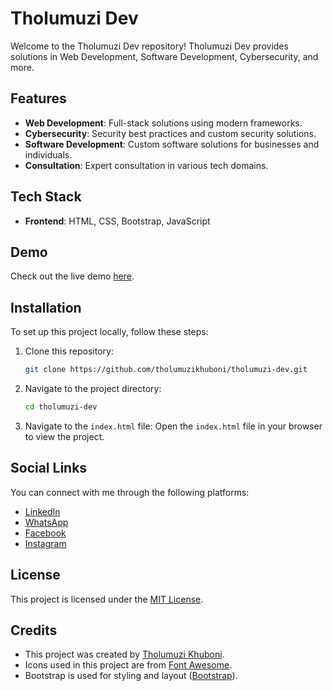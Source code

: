 # Tholumuzi Dev

Welcome to the Tholumuzi Dev repository! Tholumuzi Dev provides solutions in Web Development, Software Development, Cybersecurity, and more.

## Features

- **Web Development**: Full-stack solutions using modern frameworks.
- **Cybersecurity**: Security best practices and custom security solutions.
- **Software Development**: Custom software solutions for businesses and individuals.
- **Consultation**: Expert consultation in various tech domains.

## Tech Stack

- **Frontend**: HTML, CSS, Bootstrap, JavaScript

## Demo

Check out the live demo [here](https://dev.tholumuzi.co.za).

## Installation

To set up this project locally, follow these steps:

1. Clone this repository:
   ```bash
   git clone https://github.com/tholumuzikhuboni/tholumuzi-dev.git
   
2. Navigate to the project directory:
   ```bash
   cd tholumuzi-dev

3. Navigate to the `index.html` file:
   Open the `index.html` file in your browser to view the project.

## Social Links

You can connect with me through the following platforms:

- [LinkedIn](https://www.linkedin.com/in/tholumuzikhuboni)
- [WhatsApp](https://wa.me/27608941029)
- [Facebook](https://www.facebook.com/no.php?id=61560262494384)
- [Instagram](https://www.instagram.com/tholumuzikhuboni)

## License

This project is licensed under the [MIT License](LICENSE).

## Credits

- This project was created by [Tholumuzi Khuboni](https://www.tholumuzi.co.za).
- Icons used in this project are from [Font Awesome](https://fontawesome.com).
- Bootstrap is used for styling and layout ([Bootstrap](https://getbootstrap.com)).
